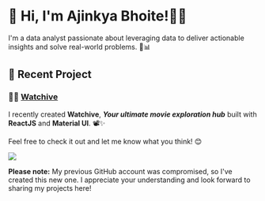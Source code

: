 # 👋 Hi, I'm Ajinkya Bhoite!👨‍💻

I'm a data analyst passionate about leveraging data to deliver actionable insights and solve real-world problems. 🌱📊


## 🌟 Recent Project

### 🎦🍿 [Watchive](https://github.com/ajinkyabh2203/watchive) 

I recently created **Watchive**, _**Your ultimate movie exploration hub**_ built with **ReactJS** and **Material UI**. 📽️✨


Feel free to check it out and let me know what you think! 😊


![](https://komarev.com/ghpvc/?username=ajinkyabh2203&abbreviated=true)

**Please note:** My previous GitHub account was compromised, so I've created this new one. I appreciate your understanding and look forward to sharing my projects here!

<!---
ajinkyabh2203/ajinkyabh2203 is a ✨ special ✨ repository because its `README.md` (this file) appears on your GitHub profile.
You can click the Preview link to take a look at your changes.
--->
